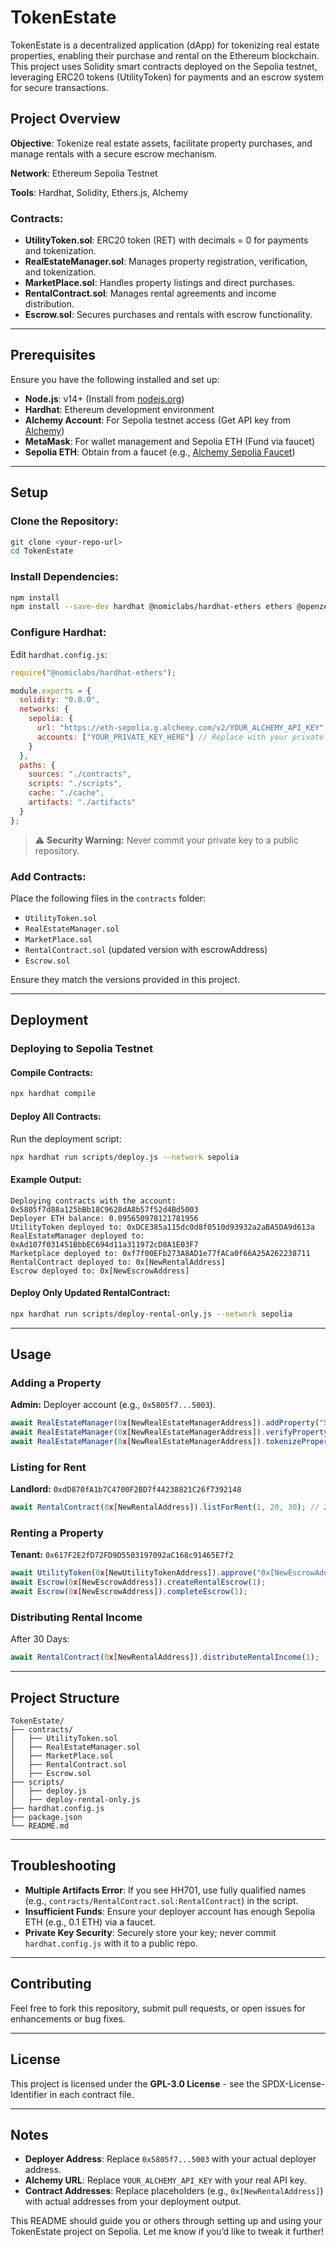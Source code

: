 # TokenEstate

TokenEstate is a decentralized application (dApp) for tokenizing real estate properties, enabling their purchase and rental on the Ethereum blockchain. This project uses Solidity smart contracts deployed on the Sepolia testnet, leveraging ERC20 tokens (UtilityToken) for payments and an escrow system for secure transactions.

## Project Overview

**Objective**: Tokenize real estate assets, facilitate property purchases, and manage rentals with a secure escrow mechanism.

**Network**: Ethereum Sepolia Testnet

**Tools**: Hardhat, Solidity, Ethers.js, Alchemy

### Contracts:
- **UtilityToken.sol**: ERC20 token (RET) with decimals = 0 for payments and tokenization.
- **RealEstateManager.sol**: Manages property registration, verification, and tokenization.
- **MarketPlace.sol**: Handles property listings and direct purchases.
- **RentalContract.sol**: Manages rental agreements and income distribution.
- **Escrow.sol**: Secures purchases and rentals with escrow functionality.

---

## Prerequisites

Ensure you have the following installed and set up:

- **Node.js**: v14+ (Install from [nodejs.org](https://nodejs.org/))
- **Hardhat**: Ethereum development environment
- **Alchemy Account**: For Sepolia testnet access (Get API key from [Alchemy](https://www.alchemy.com/))
- **MetaMask**: For wallet management and Sepolia ETH (Fund via faucet)
- **Sepolia ETH**: Obtain from a faucet (e.g., [Alchemy Sepolia Faucet](https://www.alchemy.com/faucets/ethereum-sepolia))

---

## Setup

### Clone the Repository:
```bash
git clone <your-repo-url>
cd TokenEstate
```

### Install Dependencies:
```bash
npm install
npm install --save-dev hardhat @nomiclabs/hardhat-ethers ethers @openzeppelin/contracts
```

### Configure Hardhat:
Edit `hardhat.config.js`:
```javascript
require("@nomiclabs/hardhat-ethers");

module.exports = {
  solidity: "0.8.0",
  networks: {
    sepolia: {
      url: "https://eth-sepolia.g.alchemy.com/v2/YOUR_ALCHEMY_API_KEY",
      accounts: ["YOUR_PRIVATE_KEY_HERE"] // Replace with your private key
    }
  },
  paths: {
    sources: "./contracts",
    scripts: "./scripts",
    cache: "./cache",
    artifacts: "./artifacts"
  }
};
```
> ⚠️ **Security Warning:** Never commit your private key to a public repository.

### Add Contracts:
Place the following files in the `contracts` folder:
- `UtilityToken.sol`
- `RealEstateManager.sol`
- `MarketPlace.sol`
- `RentalContract.sol` (updated version with escrowAddress)
- `Escrow.sol`

Ensure they match the versions provided in this project.

---

## Deployment

### Deploying to Sepolia Testnet

#### Compile Contracts:
```bash
npx hardhat compile
```

#### Deploy All Contracts:
Run the deployment script:
```bash
npx hardhat run scripts/deploy.js --network sepolia
```

#### Example Output:
```
Deploying contracts with the account: 0x5805f7d88a125bBb18C9628dA8b57f52d4Bd5003
Deployer ETH balance: 0.095650978121781956
UtilityToken deployed to: 0xDCE385a115dc0d8f0510d93932a2aBA5DA9d613a
RealEstateManager deployed to: 0xAd107f031451BbbEC694d11a311972cD8A1E03F7
Marketplace deployed to: 0xf7f00EFb273A8AD1e77fACa0f66A25A262238711
RentalContract deployed to: 0x[NewRentalAddress]
Escrow deployed to: 0x[NewEscrowAddress]
```

#### Deploy Only Updated RentalContract:
```bash
npx hardhat run scripts/deploy-rental-only.js --network sepolia
```

---

## Usage

### Adding a Property
**Admin:** Deployer account (e.g., `0x5805f7...5003`).

```javascript
await RealEstateManager(0x[NewRealEstateManagerAddress]).addProperty("Skyline Condo", "789 Sky Ln", 1500, "0xdD870fA1b7C4700F2BD7f44238821C26f7392148");
await RealEstateManager(0x[NewRealEstateManagerAddress]).verifyProperty(1);
await RealEstateManager(0x[NewRealEstateManagerAddress]).tokenizeProperty(1, 100);
```

### Listing for Rent
**Landlord:** `0xdD870fA1b7C4700F2BD7f44238821C26f7392148`
```javascript
await RentalContract(0x[NewRentalAddress]).listForRent(1, 20, 30); // 20 RET, 30 days
```

### Renting a Property
**Tenant:** `0x617F2E2fD72FD9D5503197092aC168c91465E7f2`
```javascript
await UtilityToken(0x[NewUtilityTokenAddress]).approve("0x[NewEscrowAddress]", 20);
await Escrow(0x[NewEscrowAddress]).createRentalEscrow(1);
await Escrow(0x[NewEscrowAddress]).completeEscrow(1);
```

### Distributing Rental Income
After 30 Days:
```javascript
await RentalContract(0x[NewRentalAddress]).distributeRentalIncome(1);
```

---

## Project Structure
```
TokenEstate/
├── contracts/
│   ├── UtilityToken.sol
│   ├── RealEstateManager.sol
│   ├── MarketPlace.sol
│   ├── RentalContract.sol
│   ├── Escrow.sol
├── scripts/
│   ├── deploy.js
│   ├── deploy-rental-only.js
├── hardhat.config.js
├── package.json
└── README.md
```

---

## Troubleshooting

- **Multiple Artifacts Error**: If you see HH701, use fully qualified names (e.g., `contracts/RentalContract.sol:RentalContract`) in the script.
- **Insufficient Funds**: Ensure your deployer account has enough Sepolia ETH (e.g., 0.1 ETH) via a faucet.
- **Private Key Security**: Securely store your key; never commit `hardhat.config.js` with it to a public repo.

---

## Contributing
Feel free to fork this repository, submit pull requests, or open issues for enhancements or bug fixes.

---

## License
This project is licensed under the **GPL-3.0 License** - see the SPDX-License-Identifier in each contract file.

---

## Notes
- **Deployer Address**: Replace `0x5805f7...5003` with your actual deployer address.
- **Alchemy URL**: Replace `YOUR_ALCHEMY_API_KEY` with your real API key.
- **Contract Addresses**: Replace placeholders (e.g., `0x[NewRentalAddress]`) with actual addresses from your deployment output.

This README should guide you or others through setting up and using your TokenEstate project on Sepolia. Let me know if you’d like to tweak it further!




